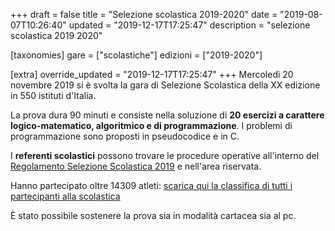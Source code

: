 +++
draft = false
title = "Selezione scolastica 2019-2020"
date = "2019-08-07T10:26:40"
updated = "2019-12-17T17:25:47"
description = "selezione scolastica 2019 2020"

[taxonomies]
gare = ["scolastiche"]
edizioni = ["2019-2020"]

[extra]
override_updated = "2019-12-17T17:25:47"
+++
Mercoledì 20 novembre 2019 si è svolta la gara di Selezione Scolastica della XX edizione in 550 istituti d'Italia.
<!-- more -->

La prova dura 90 minuti e consiste nella soluzione di **20 esercizi a carattere logico-matematico, algoritmico e di programmazione**. I problemi di programmazione sono proposti in pseudocodice e in C.

I **referenti scolastici** possono trovare le procedure operative all'interno del [Regolamento Selezione Scolastica 2019](/oldsite/168/Regolamento_Selezione_Scolastica_20_novembre.pdf) e nell'area riservata.

Hanno partecipato oltre 14309 atleti: [scarica qui la classifica di tutti i partecipanti alla scolastica](/oldsite/171/Classifica_generale_14309.xlsx)

È stato possibile sostenere la prova sia in modalità cartacea sia al pc.
